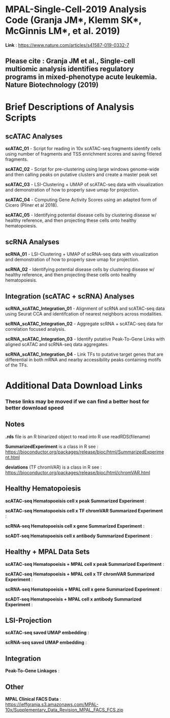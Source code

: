 # MPAL-Single-Cell-2019 Analysis Code (Granja JM*, Klemm SK*, McGinnis LM*, et al. 2019)

**Link** : https://www.nature.com/articles/s41587-019-0332-7

## Please cite : Granja JM et al., Single-cell multiomic analysis identifies regulatory programs in mixed-phenotype acute leukemia. Nature Biotechnology (2019)

# Brief Descriptions of Analysis Scripts

## scATAC Analyses

**scATAC_01** - Script for reading in 10x scATAC-seq fragments identify cells using number of fragments and TSS enrichment scores and saving fitlered fragments.

**scATAC_02** - Script for pre-clustering using large windows genome-wide and then calling peaks on putative clusters and create a master peak set

**scATAC_03** - LSI-Clustering + UMAP of scATAC-seq data with visualization and demonstration of how to properly save
umap for projection.

**scATAC_04** - Computing Gene Activity Scores using an adapted form of Cicero (Pliner et al 2018).

**scATAC_05** - Identifying potential disease cells by clustering disease w/ healthy reference, and then projecting these
cells onto healthy hematopoiesis.

## scRNA Analyses

**scRNA_01** - LSI-Clustering + UMAP of scRNA-seq data with visualization and demonstration of how to properly save
umap for projection.

**scRNA_02** - Identifying potential disease cells by clustering disease w/ healthy reference, and then projecting these
cells onto healthy hematopoiesis.

## Integration (scATAC + scRNA) Analyses

**scRNA_scATAC_Integration_01** - Alignment of scRNA and scATAC-seq data using Seurat CCA and identifcation of nearest
neighbors across modalities.

**scRNA_scATAC_Integration_02** - Aggregate scRNA + scATAC-seq data for correlation focused analysis.

**scRNA_scATAC_Integration_03** - Identify putative Peak-To-Gene Links with aligned scATAC and scRNA-seq data aggregates.

**scRNA_scATAC_Integration_04** - Link TFs to putative target genes that are differential in both mRNA and nearby accessibility peaks containing motifs of the TFs.

# Additional Data Download Links

### These links may be moved if we can find a better host for better download speed

## Notes

**.rds** file is an R binarized object to read into R use readRDS(filename)

**SummarizedExperiment** is a class in R see : <br/>https://bioconductor.org/packages/release/bioc/html/SummarizedExperiment.html

**deviations** (TF chromVAR) is a class in R see : <br/>https://bioconductor.org/packages/release/bioc/html/chromVAR.html

## Healthy Hematopoiesis

**scATAC-seq Hematopoeisis cell x peak Summarized Experiment** :

**scATAC-seq Hematopoeisis cell x TF chromVAR Summarized Experiment** :

**scRNA-seq Hematopoeisis cell x gene Summarized Experiment** :

**scADT-seq Hematopoeisis cell x antibody Summarized Experiment** :

## Healthy + MPAL Data Sets

**scATAC-seq Hematopoeisis + MPAL cell x peak Summarized Experiment** :

**scATAC-seq Hematopoeisis + MPAL cell x TF chromVAR Summarized Experiment** :

**scRNA-seq Hematopoeisis + MPAL cell x gene Summarized Experiment** :

**scADT-seq Hematopoeisis + MPAL cell x antibody Summarized Experiment** :

## LSI-Projection 

**scATAC-seq saved UMAP embedding** :

**scRNA-seq saved UMAP embedding** :

## Integration

**Peak-To-Gene Linkages** :

## Other

**MPAL Clinical FACS Data** : <br/>https://jeffgranja.s3.amazonaws.com/MPAL-10x/Supplementary_Data_Revision_MPAL_FACS_FCS.zip



